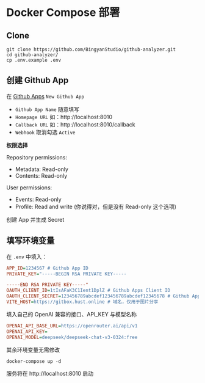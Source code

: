 # Docker Compose 部署

## Clone
```shell
git clone https://github.com/BingyanStudio/github-analyzer.git
cd github-analyzer/
cp .env.example .env
```
## 创建 Github App
在 [Github Apps](https://github.com/settings/apps) `New Github App`

- `Github App Name` 随意填写
- `Homepage URL` 如：http://localhost:8010
- `Callback URL` 如：http://localhost:8010/callback
- `Webhook` 取消勾选 `Active`

**权限选择**

Repository permissions:
  - Metadata: Read-only
  - Contents: Read-only

User permissions:
  - Events: Read-only
  - Profile: Read and write
    (你说得对，但是没有 Read-only 这个选项)

创建 App 并生成 Secret

## 填写环境变量

在 `.env` 中填入：
```ini
APP_ID=1234567 # Github App ID
PRIVATE_KEY="-----BEGIN RSA PRIVATE KEY-----

-----END RSA PRIVATE KEY-----"
OAUTH_CLIENT_ID=1tIsAFaK3C1Ient1DplZ # Github Apps Client ID
OAUTH_CLIENT_SECRET=123456789abcdef123456789abcdef12345678 # Github Apps Client Secret
VITE_HOST=https://gitbox.hust.online # 域名，仅用于图片分享
```

填入自己的 OpenAI 兼容的接口、API_KEY 与模型名称
```ini
OPENAI_API_BASE_URL=https://openrouter.ai/api/v1
OPENAI_API_KEY=
OPENAI_MODEL=deepseek/deepseek-chat-v3-0324:free
```

其余环境变量无需修改

```shell
docker-compose up -d
```

服务将在 http://localhost:8010 启动
